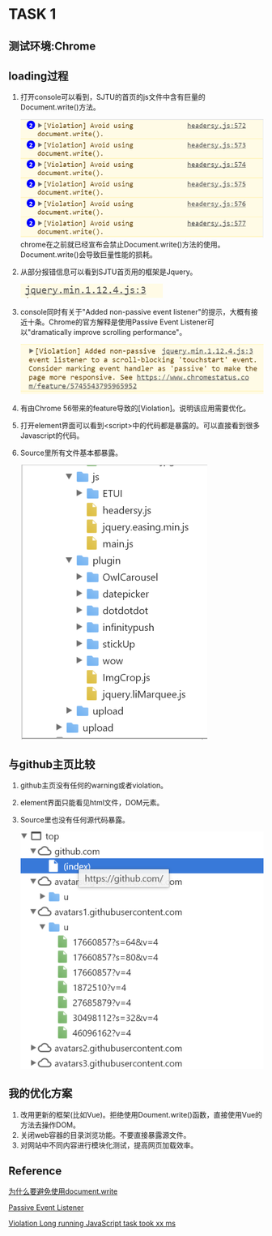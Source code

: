 # <b>TASK 1</b>
## <b>测试环境:Chrome</b>
## loading过程
1. 打开console可以看到，SJTU的首页的js文件中含有巨量的Document.write()方法。

    ![](img1.png)
chrome在之前就已经宣布会禁止Document.write()方法的使用。Document.write()会导致巨量性能的损耗。

2. 从部分报错信息可以看到SJTU首页用的框架是Jquery。

    ![](img2.png)
3. console同时有关于"Added non-passive event listener"的提示，大概有接近十条。Chrome的官方解释是使用Passive Event Listener可以"dramatically improve scrolling performance"。

    ![](img3.png)
4. 有由Chrome 56带来的feature导致的[Violation]。说明该应用需要优化。
5. 打开element界面可以看到\<script\>中的代码都是暴露的。可以直接看到很多Javascript的代码。
6. Source里所有文件基本都暴露。

    ![](img4.png)

## 与github主页比较
1. github主页没有任何的warning或者violation。
2. element界面只能看见html文件，DOM元素。
3. Source里也没有任何源代码暴露。

    ![](img5.png)

## 我的优化方案
1. 改用更新的框架(比如Vue)。拒绝使用Doument.write()函数，直接使用Vue的方法去操作DOM。
2. 关闭web容器的目录浏览功能。不要直接暴露源文件。
3. 对网站中不同内容进行模块化测试，提高网页加载效率。




## <b>Reference</b>
[为什么要避免使用document.write](https://www.zcfy.cc/article/why-you-should-avoid-using-document-write-specifically-for-scripts-injection-1464.html)

[Passive Event Listener](https://www.chromestatus.com/feature/5745543795965952)

[Violation Long running JavaScript task took xx ms
](https://stackoverflow.com/questions/41218507/violation-long-running-javascript-task-took-xx-ms)

